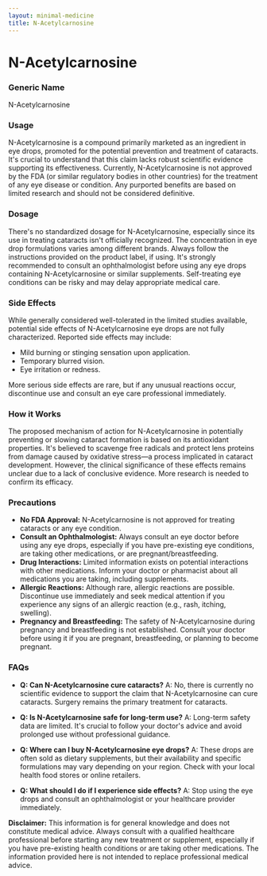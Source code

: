 ```yaml
---
layout: minimal-medicine
title: N-Acetylcarnosine
---
```


# N-Acetylcarnosine
### Generic Name
N-Acetylcarnosine

### Usage
N-Acetylcarnosine is a compound primarily marketed as an ingredient in eye drops, promoted for the potential prevention and treatment of cataracts.  It's crucial to understand that this claim lacks robust scientific evidence supporting its effectiveness.  Currently, N-Acetylcarnosine is not approved by the FDA (or similar regulatory bodies in other countries) for the treatment of any eye disease or condition.  Any purported benefits are based on limited research and should not be considered definitive.

### Dosage
There's no standardized dosage for N-Acetylcarnosine, especially since its use in treating cataracts isn't officially recognized.  The concentration in eye drop formulations varies among different brands.  Always follow the instructions provided on the product label, if using.  It's strongly recommended to consult an ophthalmologist before using any eye drops containing N-Acetylcarnosine or similar supplements.  Self-treating eye conditions can be risky and may delay appropriate medical care.

### Side Effects
While generally considered well-tolerated in the limited studies available, potential side effects of N-Acetylcarnosine eye drops are not fully characterized.  Reported side effects may include:

* Mild burning or stinging sensation upon application.
* Temporary blurred vision.
* Eye irritation or redness.

More serious side effects are rare, but if any unusual reactions occur, discontinue use and consult an eye care professional immediately.

### How it Works
The proposed mechanism of action for N-Acetylcarnosine in potentially preventing or slowing cataract formation is based on its antioxidant properties. It's believed to scavenge free radicals and protect lens proteins from damage caused by oxidative stress—a process implicated in cataract development.  However, the clinical significance of these effects remains unclear due to a lack of conclusive evidence.  More research is needed to confirm its efficacy.


### Precautions
* **No FDA Approval:**  N-Acetylcarnosine is not approved for treating cataracts or any eye condition.
* **Consult an Ophthalmologist:** Always consult an eye doctor before using any eye drops, especially if you have pre-existing eye conditions, are taking other medications, or are pregnant/breastfeeding.
* **Drug Interactions:**  Limited information exists on potential interactions with other medications. Inform your doctor or pharmacist about all medications you are taking, including supplements.
* **Allergic Reactions:**  Although rare, allergic reactions are possible. Discontinue use immediately and seek medical attention if you experience any signs of an allergic reaction (e.g., rash, itching, swelling).
* **Pregnancy and Breastfeeding:** The safety of N-Acetylcarnosine during pregnancy and breastfeeding is not established.  Consult your doctor before using it if you are pregnant, breastfeeding, or planning to become pregnant.


### FAQs

* **Q: Can N-Acetylcarnosine cure cataracts?**  A: No, there is currently no scientific evidence to support the claim that N-Acetylcarnosine can cure cataracts.  Surgery remains the primary treatment for cataracts.

* **Q: Is N-Acetylcarnosine safe for long-term use?** A:  Long-term safety data are limited.  It's crucial to follow your doctor's advice and avoid prolonged use without professional guidance.

* **Q: Where can I buy N-Acetylcarnosine eye drops?** A:  These drops are often sold as dietary supplements, but their availability and specific formulations may vary depending on your region.  Check with your local health food stores or online retailers.

* **Q: What should I do if I experience side effects?** A: Stop using the eye drops and consult an ophthalmologist or your healthcare provider immediately.


**Disclaimer:** This information is for general knowledge and does not constitute medical advice.  Always consult with a qualified healthcare professional before starting any new treatment or supplement, especially if you have pre-existing health conditions or are taking other medications.  The information provided here is not intended to replace professional medical advice.
